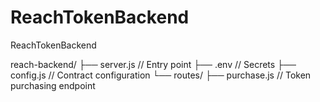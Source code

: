 # ReachTokenBackend
ReachTokenBackend

reach-backend/
  ├── server.js          // Entry point
  ├── .env               // Secrets
  ├── config.js          // Contract configuration
  └── routes/
        ├── purchase.js  // Token purchasing endpoint
